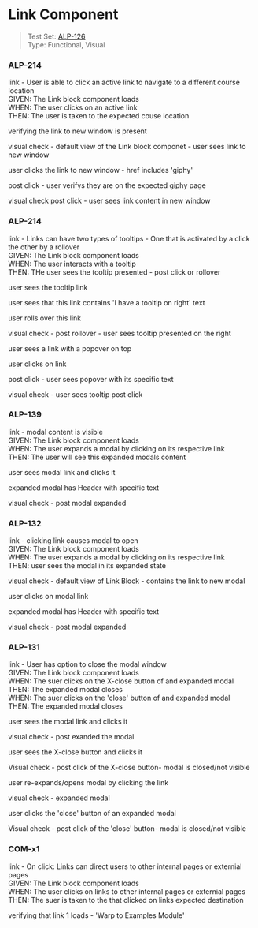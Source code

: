 # Link Component
> Test Set: [ALP-126](https://everfi.atlassian.net/browse/ALP-126)    
Type: Functional, Visual  

<!-- include: cypress/integration/link.js -->

### ALP-214

link - User is able to click an active link to navigate to a different course location\
GIVEN: The Link block component loads\
WHEN: The user clicks on an active link\
THEN: The user is taken to the expected couse location

verifying the link  to new window is present

visual check - default view of the Link block componet - user sees link to new window

user clicks the link to new window - href includes 'giphy'

post click - user verifys they are on the expected giphy page

visual check post click - user sees link content in new window

### ALP-214

link - Links can have two types of tooltips - One that is activated by a click the other by a rollover\
GIVEN: The Link block component loads\
WHEN: The user interacts with a tooltip\
THEN: THe user sees the tooltip presented - post click or rollover

user sees the tooltip link

user sees that this link contains 'I have a tooltip on right' text

user rolls over this link

visual check - post rollover - user sees tooltip presented on the right

user sees a link with a popover on top

user clicks on link

post click - user sees popover with its specific text

visual check - user sees tooltip post click

### ALP-139

link - modal content is visible\
GIVEN: The Link block component loads\
WHEN: The user expands a modal by clicking on its respective link\
THEN: The user will see this expanded modals content

user sees modal link and clicks it

expanded modal has Header with specific text

visual check - post modal expanded

### ALP-132

link - clicking link causes modal to open\
GIVEN: The Link block component loads\
WHEN: The user expands a modal by clicking on its respective link\
THEN: user sees the modal in its expanded state

visual check - default view of Link Block - contains the link to new modal

user clicks on modal link

expanded modal has Header with specific text

visual check - post modal expanded

### ALP-131

link - User has option to close the modal window\
GIVEN: The Link block component loads\
WHEN: The suer clicks on the X-close button of and expanded modal\
THEN: The expanded modal closes\
WHEN: The suer clicks on the 'close' button of and expanded modal\
THEN: The expanded modal closes

user sees the modal link and clicks it

visual check - post exanded the modal

user sees the X-close button and clicks it

Visual check - post click of the X-close button- modal is closed/not visible

user re-expands/opens modal by clicking the link

visual check - expanded modal

user clicks the 'close' button of an expanded modal

Visual check - post click of the 'close' button- modal is closed/not visible

### COM-x1

link - On click: Links can direct users to other internal pages or externial pages\
GIVEN: The Link block component loads\
WHEN: The user clicks on links to other internal pages or externial pages\
THEN: The suer is taken to the that clicked on links expected destination

verifying that link 1 loads - 'Warp to Examples Module'

<!-- /include: cypress/integration/link.js -->